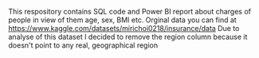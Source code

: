 This respository contains SQL code and Power BI report about charges of people in view of them age, sex, BMI etc. Orginal data you can find at https://www.kaggle.com/datasets/mirichoi0218/insurance/data
Due to analyse of this dataset I decided to remove the region column because it doesn't point to any real, geographical region 
